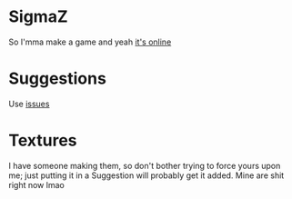 # SigmaZ
So I'mma make a game
and yeah
<a href='//john-jelatis.github.io/SigmaZ/'>it's online</a>
<!-- Fuck markdown -->

# Suggestions
Use <a href='https://github.com/John-Jelatis/SigmaZ/issues'>issues</a>
<!-- Speaking of issues, markdown! -->

# Textures
I have someone making them, so don't bother trying to force yours upon me; just putting it in a Suggestion will probably get it added.
Mine are shit right now lmao
